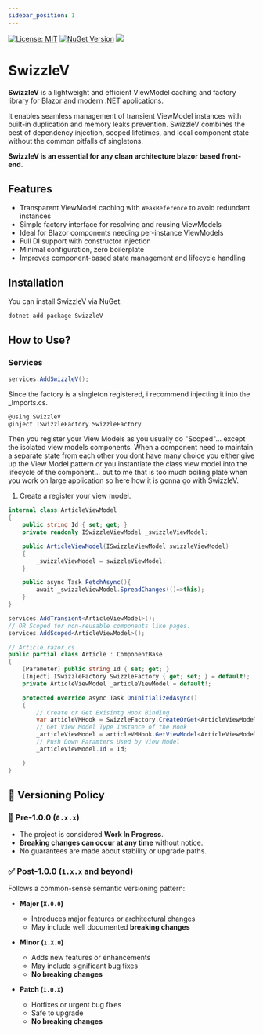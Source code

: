 ```yaml
---
sidebar_position: 1
---
```


[![License: MIT](https://img.shields.io/badge/License-MIT-brightgreen.svg)](https://opensource.org/licenses/MIT)
[![NuGet Version](https://img.shields.io/nuget/v/SwizzleV)](https://www.nuget.org/packages/SwizzleV)
[![](https://img.shields.io/nuget/dt/SwizzleV?label=Downloads)](https://www.nuget.org/packages/SwizzleV)


# SwizzleV

**SwizzleV** is a lightweight and efficient ViewModel caching and factory library for Blazor and modern .NET applications.

It enables seamless management of transient ViewModel instances with built-in duplication and memory leaks prevention. 
SwizzleV combines the best of dependency injection, scoped lifetimes, and local component state without the common pitfalls of singletons.

**SwizzleV is an essential for any clean architecture blazor based front-end**.

## Features

- Transparent ViewModel caching with `WeakReference` to avoid redundant instances  
- Simple factory interface for resolving and reusing ViewModels  
- Ideal for Blazor components needing per-instance ViewModels  
- Full DI support with constructor injection  
- Minimal configuration, zero boilerplate  
- Improves component-based state management and lifecycle handling

## Installation

You can install SwizzleV via NuGet:

```bash
dotnet add package SwizzleV
```

## How to Use?

### Services

```csharp
services.AddSwizzleV();
```

Since the factory is a singleton registered, i recommend injecting it into the _Imports.cs.

```csharp
@using SwizzleV
@inject ISwizzleFactory SwizzleFactory
```

Then you register your View Models as you usually do "Scoped"... except the isolated view models components.
When a component need to maintain a separate state from each other you dont have many choice you either give up the View Model pattern or you instantiate the class view model into the lifecycle of the component...
but to me that is too much boiling plate when you work on large application so here how it is gonna go with SwizzleV.

1. Create a register your view model.
```csharp
internal class ArticleViewModel
{
    public string Id { set; get; }
    private readonly ISwizzleViewModel _swizzleViewModel;

    public ArticleViewModel(ISwizzleViewModel swizzleViewModel)
    {
        _swizzleViewModel = swizzleViewModel;
    }

    public async Task FetchAsync(){
        await _swizzleViewModel.SpreadChanges(()=>this);
    }
}
```
```csharp
services.AddTransient<ArticleViewModel>();
// OR Scoped for non-reusable components like pages.
services.AddScoped<ArticleViewModel>();
```


```csharp
// Article.razor.cs
public partial class Article : ComponentBase
{
    [Parameter] public string Id { set; get; }
    [Inject] ISwizzleFactory SwizzleFactory { get; set; } = default!;
    private ArticleViewModel _articleViewModel = default!;

    protected override async Task OnInitializedAsync()
    {
        // Create or Get Exisintg Hook Binding
        var articleVMHook = SwizzleFactory.CreateOrGet<ArticleViewModel>(() => this, () => InvokeAsync(() => StateHasChanged()));
        // Get View Model Type Instance of the Hook
        _articleViewModel = articleVMHook.GetViewModel<ArticleViewModel>()!;
        // Push Down Paramters Used by View Model
        _articleViewModel.Id = Id;

    }
}
```


## 🔖 Versioning Policy

### 🚧 Pre-1.0.0 (`0.x.x`)

- The project is considered **Work In Progress**.
- **Breaking changes can occur at any time** without notice.
- No guarantees are made about stability or upgrade paths.

### ✅ Post-1.0.0 (`1.x.x` and beyond)

Follows a common-sense semantic versioning pattern:

- **Major (`X.0.0`)**  
  
  - Introduces major features or architectural changes  
  - May include well documented **breaking changes**

- **Minor (`1.X.0`)**  
  
  - Adds new features or enhancements  
  - May include significant bug fixes  
  - **No breaking changes**

- **Patch (`1.0.X`)**  
  
  - Hotfixes or urgent bug fixes  
  - Safe to upgrade  
  - **No breaking changes**
  